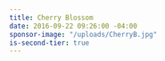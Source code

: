 ```yaml
---
title: Cherry Blossom
date: 2016-09-22 09:26:00 -04:00
sponsor-image: "/uploads/CherryB.jpg"
is-second-tier: true
---
```


